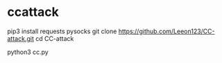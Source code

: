 # ccattack

pip3 install requests pysocks
git clone https://github.com/Leeon123/CC-attack.git
cd CC-attack

python3 cc.py

